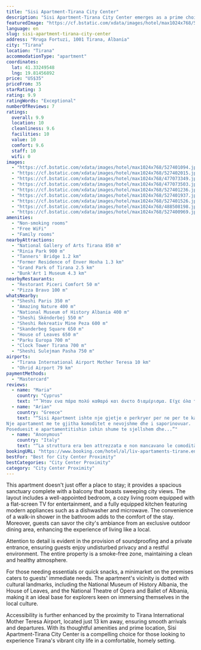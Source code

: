 ```yaml
---
title: "Sisi Apartment-Tirana City Center"
description: "Sisi Apartment-Tirana City Center emerges as a prime choice for travelers seeking a blend of comfort and convenience in the heart of Tirana."
featuredImage: "https://cf.bstatic.com/xdata/images/hotel/max1024x768/527401094.jpg?k=dc73f55525af57f1d1d87b6224cb163622f6c39854efb98a1bbe5590c4a33a32&o=&hp=1"
language: en
slug: sisi-apartment-tirana-city-center
address: "Rruga Fortuzi, 1001 Tirana, Albania"
city: "Tirana"
location: "Tirana"
accommodationType: "apartment"
coordinates:
  lat: 41.33249548
  lng: 19.81456892
price: "US$35"
priceFrom: 35
starRating: 3
rating: 9.9
ratingWords: "Exceptional"
numberOfReviews: 7
ratings:
  overall: 9.9
  location: 10
  cleanliness: 9.6
  facilities: 10
  value: 10
  comfort: 9.6
  staff: 10
  wifi: 0
images:
  - "https://cf.bstatic.com/xdata/images/hotel/max1024x768/527401094.jpg?k=dc73f55525af57f1d1d87b6224cb163622f6c39854efb98a1bbe5590c4a33a32&o=&hp=1"
  - "https://cf.bstatic.com/xdata/images/hotel/max1024x768/527402015.jpg?k=43f73aa84663b76f342d04a57dd0c004bab21244ac2c08e051fc23ba75cb22ca&o=&hp=1"
  - "https://cf.bstatic.com/xdata/images/hotel/max1024x768/477073349.jpg?k=4bf20423c6edc6d86fd42fe41253d43d86b50067f69d5ea4bcf88cd406b71706&o=&hp=1"
  - "https://cf.bstatic.com/xdata/images/hotel/max1024x768/477073503.jpg?k=a03f445563dc990fec1ddb429b65a6dfa546b70018f4f3129c1e845ea360856f&o=&hp=1"
  - "https://cf.bstatic.com/xdata/images/hotel/max1024x768/527401236.jpg?k=3d7eb25851066471d7a7cf507a64ec9852d2a9cb1d03ade4b5b029756e8e448e&o=&hp=1"
  - "https://cf.bstatic.com/xdata/images/hotel/max1024x768/527401937.jpg?k=147ee9d5e7a552ae3aeb55c781c5dac2426324946bf890dbbddfdd5cddce73f6&o=&hp=1"
  - "https://cf.bstatic.com/xdata/images/hotel/max1024x768/527401526.jpg?k=0661b5792357302a1dbf7fe64111cb350129d599cdd074a3279ca934614e2b90&o=&hp=1"
  - "https://cf.bstatic.com/xdata/images/hotel/max1024x768/488508198.jpg?k=06ef376dd51dd5f03e74546d3e7c6af207c62d71fc52b82e7388b3c1185088d3&o=&hp=1"
  - "https://cf.bstatic.com/xdata/images/hotel/max1024x768/527400969.jpg?k=64e0095ea42b57cbd37bd0eff947dbf23bcc30a0482642446d76415fcc9a5912&o=&hp=1"
amenities:
  - "Non-smoking rooms"
  - "Free WiFi"
  - "Family rooms"
nearbyAttractions:
  - "National Gallery of Arts Tirana 850 m"
  - "Rinia Park 900 m"
  - "Tanners' Bridge 1.2 km"
  - "Former Residence of Enver Hoxha 1.3 km"
  - "Grand Park of Tirana 2.5 km"
  - "Bunk'Art 1 Museum 4.3 km"
nearbyRestaurants:
  - "Restorant Piceri Comfort 50 m"
  - "Pizza Bravo 100 m"
whatsNearby:
  - "Sheshi Paris 350 m"
  - "Amazing Nature 400 m"
  - "National Museum of History Albania 400 m"
  - "Sheshi Skënderbej 550 m"
  - "Sheshi Rekreativ Mine Peza 600 m"
  - "Skanderbeg Square 650 m"
  - "House of Leaves 650 m"
  - "Parku Europa 700 m"
  - "Clock Tower Tirana 700 m"
  - "Sheshi Sulejman Pasha 750 m"
airports:
  - "Tirana International Airport Mother Teresa 10 km"
  - "Ohrid Airport 79 km"
paymentMethods:
  - "Mastercard"
reviews:
  - name: "Maria"
    country: "Cyprus"
    text: "“΄Ήταν ενα πάρα πολύ καθαρό και άνετο διαμέρισμα. Είχε όλα τα απαραίτητα που έκαναν την διαμονή μας πολύ ευχάριστη και άνετη. Είχε ένα μπαλκονάκι που καθόμασταν τις περισσότερες ώρες, πολύ προσεγμένο και αυτό. Ήταν πολύ κοντά στο κέντρο και η...”"
  - name: "Arian"
    country: "Greece"
    text: "“Sisi Apartment ishte nje gjetje e perkryer per ne per te kaluar disa dite te mrekullueshme ne qender te Tiranes.
Nje apartament me te gjitha komoditet e nevojshme dhe i saporinovuar.
Poseduesit e apartamentitishin ishin shume te sjellshem dhe...”"
  - name: "Anonymous"
    country: "Italy"
    text: "“La struttura era ben attrezzata e non mancavano le comodità”"
bookingURL: "https://www.booking.com/hotel/al/liv-apartaments-tirane.en-gb.html?aid=8035640"
bestFor: "Best for City Center Proximity"
bestCategories: "City Center Proximity"
category: "City Center Proximity"
---
```


This apartment doesn't just offer a place to stay; it provides a spacious sanctuary complete with a balcony that boasts sweeping city views. The layout includes a well-appointed bedroom, a cozy living room equipped with a flat-screen TV for entertainment, and a fully equipped kitchen featuring modern appliances such as a dishwasher and microwave. The convenience of a walk-in shower in the bathroom adds to the comfort of the stay. Moreover, guests can savor the city's ambiance from an exclusive outdoor dining area, enhancing the experience of living like a local.

Attention to detail is evident in the provision of soundproofing and a private entrance, ensuring guests enjoy undisturbed privacy and a restful environment. The entire property is a smoke-free zone, maintaining a clean and healthy atmosphere.

For those needing essentials or quick snacks, a minimarket on the premises caters to guests' immediate needs. The apartment's vicinity is dotted with cultural landmarks, including the National Museum of History Albania, the House of Leaves, and the National Theatre of Opera and Ballet of Albania, making it an ideal base for explorers keen on immersing themselves in the local culture.

Accessibility is further enhanced by the proximity to Tirana International Mother Teresa Airport, located just 13 km away, ensuring smooth arrivals and departures. With its thoughtful amenities and prime location, Sisi Apartment-Tirana City Center is a compelling choice for those looking to experience Tirana's vibrant city life in a comfortable, homely setting.